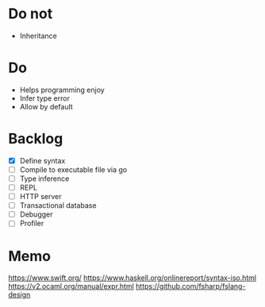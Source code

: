 # Do not
- Inheritance

# Do
- Helps programming enjoy
- Infer type error
- Allow by default

# Backlog
- [x] Define syntax
- [ ] Compile to executable file via go
- [ ] Type inference
- [ ] REPL
- [ ] HTTP server
- [ ] Transactional database
- [ ] Debugger
- [ ] Profiler

# Memo
https://www.swift.org/
https://www.haskell.org/onlinereport/syntax-iso.html
https://v2.ocaml.org/manual/expr.html
https://github.com/fsharp/fslang-design
